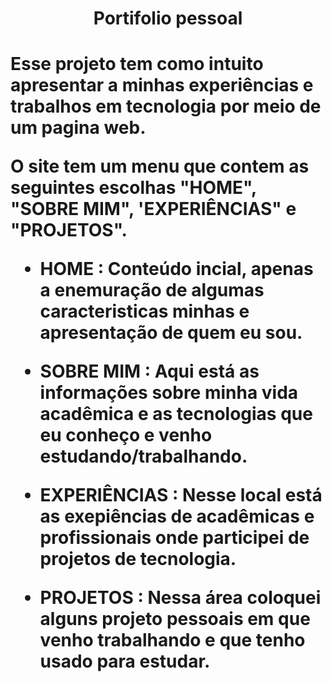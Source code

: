 <h1 align="center"> Portifolio pessoal<h1>

Esse projeto tem como intuito apresentar a minhas experiências e trabalhos em tecnologia por meio de um pagina web.

O site tem um menu que contem as seguintes escolhas "HOME", "SOBRE MIM", 'EXPERIÊNCIAS" e "PROJETOS".

- **HOME** : Conteúdo incial, apenas a enemuração de algumas caracteristicas minhas e apresentação de quem eu sou.

- **SOBRE MIM** : Aqui está as informações sobre minha vida acadêmica e as tecnologias que eu conheço e venho estudando/trabalhando.

- **EXPERIÊNCIAS** : Nesse local está as exepiências de acadêmicas e profissionais onde participei de projetos de tecnologia.

- **PROJETOS** : Nessa área coloquei alguns projeto pessoais em que venho trabalhando e que tenho usado para estudar.




